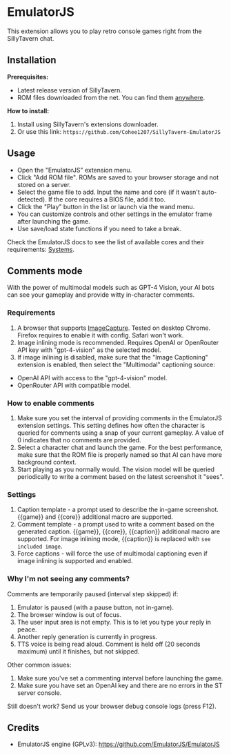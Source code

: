 # EmulatorJS

This extension allows you to play retro console games right from the SillyTavern chat.

## Installation

**Prerequisites:**

- Latest release version of SillyTavern.
- ROM files downloaded from the net. You can find them [anywhere](https://archive.org/details/no-intro-2021).

**How to install:**

1. Install using SillyTavern's extensions downloader.
2. Or use this link: `https://github.com/Cohee1207/SillyTavern-EmulatorJS`

## Usage


- Open the "EmulatorJS" extension menu.
- Click "Add ROM file". ROMs are saved to your browser storage and not stored on a server.
- Select the game file to add. Input the name and core (if it wasn't auto-detected). If the core requires a BIOS file, add it too.
- Click the "Play" button in the list or launch via the wand menu.
- You can customize controls and other settings in the emulator frame after launching the game.
- Use save/load state functions if you need to take a break.

Check the EmulatorJS docs to see the list of available cores and their requirements: [Systems](https://emulatorjs.org/docs/Systems.html).

## Comments mode

With the power of multimodal models such as GPT-4 Vision, your AI bots can see your gameplay and provide witty in-character comments.

### Requirements

1. A browser that supports [ImageCapture](https://developer.mozilla.org/en-US/docs/Web/API/ImageCapture#browser_compatibility). Tested on desktop Chrome. Firefox requires to enable it with config. Safari won't work.
2. Image inlining mode is recommended. Requires OpenAI or OpenRouter API key with "gpt-4-vision" as the selected model.
3. If image inlining is disabled, make sure that the "Image Captioning" extension is enabled, then select the "Multimodal" captioning source:
  - OpenAI API with access to the "gpt-4-vision" model.
  - OpenRouter API with compatible model.

### How to enable comments

1. Make sure you set the interval of providing comments in the EmulatorJS extension settings. This setting defines how often the character is queried for comments using a snap of your current gameplay. A value of 0 indicates that no comments are provided.
2. Select a character chat and launch the game. For the best performance, make sure that the ROM file is properly named so that AI can have more background context.
3. Start playing as you normally would. The vision model will be queried periodically to write a comment based on the latest screenshot it "sees".

### Settings

1. Caption template - a prompt used to describe the in-game screenshot. \{\{game\}\} and \{\{core\}\} additional macro are supported.
2. Comment template - a prompt used to write a comment based on the generated caption. \{\{game\}\}, \{\{core\}\}, \{\{caption\}\} additional macro are supported. For image inlining mode, \{\{caption\}\} is replaced with `see included image`.
3. Force captions - will force the use of multimodal captioning even if image inlining is supported and enabled.

### Why I'm not seeing any comments?

Comments are temporarily paused (interval step skipped) if:

1. Emulator is paused (with a pause button, not in-game).
2. The browser window is out of focus.
3. The user input area is not empty. This is to let you type your reply in peace.
4. Another reply generation is currently in progress.
5. TTS voice is being read aloud. Comment is held off (20 seconds maximum) until it finishes, but not skipped.

Other common issues:

1. Make sure you've set a commenting interval before launching the game.
2. Make sure you have set an OpenAI key and there are no errors in the ST server console.

Still doesn't work? Send us your browser debug console logs (press F12).

## Credits

- EmulatorJS engine (GPLv3): https://github.com/EmulatorJS/EmulatorJS
